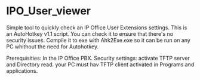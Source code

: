 # IPO_User_viewer
Simple tool to quickly check an IP Office User Extensions settings.
This is an AutoHotkey v1.1 script. You can check it to ensure that there's no security issues.
Compile it to exe with Ahk2Exe.exe so it can be run on any PC whithout the need for Autohotkey.


Prerequisities: In the IP Office PBX. Security settings: activate TFTP server and Directory read.
your PC must hav TFTP client activated in Programs and applications.
